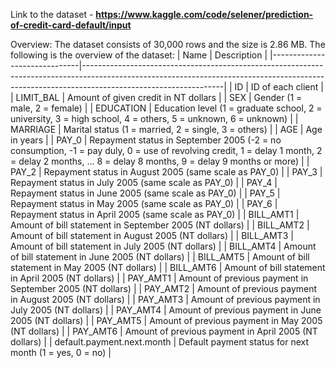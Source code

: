 Link to the dataset - **https://www.kaggle.com/code/selener/prediction-of-credit-card-default/input**

Overview: The dataset consists of 30,000 rows and the size is 2.86 MB. The following is the overview of the dataset:
| Name                         | Description                                                                                                                                                                                   |
|------------------------------|-----------------------------------------------------------------------------------------------------------------------------------------------------------------------------------------------|
| ID                           | ID of each client                                                                                                                                                                             |
| LIMIT_BAL                    | Amount of given credit in NT dollars                                                                                                                                                          |
| SEX                          | Gender (1 = male, 2 = female)                                                                                                                                                                 |
| EDUCATION                    | Education level (1 = graduate school, 2 = university, 3 = high school, 4 = others, 5 = unknown, 6 = unknown)                                                                                  |
| MARRIAGE                     | Marital status (1 = married, 2 = single, 3 = others)                                                                                                                                          |
| AGE                          | Age in years                                                                                                                                                                                  |
| PAY_0                        | Repayment status in September 2005 (-2 = no consumption, -1 = pay duly, 0 = use of revolving credit, 1 = delay 1 month, 2 = delay 2 months, … 8 = delay 8 months, 9 = delay 9 months or more) |
| PAY_2                        | Repayment status in August 2005 (same scale as PAY_0)                                                                                                                                         |
| PAY_3                        | Repayment status in July 2005 (same scale as PAY_0)                                                                                                                                           |
| PAY_4                        | Repayment status in June 2005 (same scale as PAY_0)                                                                                                                                           |
| PAY_5                        | Repayment status in May 2005 (same scale as PAY_0)                                                                                                                                            |
| PAY_6                        | Repayment status in April 2005 (same scale as PAY_0)                                                                                                                                          |
| BILL_AMT1                    | Amount of bill statement in September 2005 (NT dollars)                                                                                                                                       |
| BILL_AMT2                    | Amount of bill statement in August 2005 (NT dollars)                                                                                                                                          |
| BILL_AMT3                    | Amount of bill statement in July 2005 (NT dollars)                                                                                                                                            |
| BILL_AMT4                    | Amount of bill statement in June 2005 (NT dollars)                                                                                                                                            |
| BILL_AMT5                    | Amount of bill statement in May 2005 (NT dollars)                                                                                                                                             |
| BILL_AMT6                    | Amount of bill statement in April 2005 (NT dollars)                                                                                                                                           |
| PAY_AMT1                     | Amount of previous payment in September 2005 (NT dollars)                                                                                                                                     |
| PAY_AMT2                     | Amount of previous payment in August 2005 (NT dollars)                                                                                                                                        |
| PAY_AMT3                     | Amount of previous payment in July 2005 (NT dollars)                                                                                                                                          |
| PAY_AMT4                     | Amount of previous payment in June 2005 (NT dollars)                                                                                                                                          |
| PAY_AMT5                     | Amount of previous payment in May 2005 (NT dollars)                                                                                                                                           |
| PAY_AMT6                     | Amount of previous payment in April 2005 (NT dollars)                                                                                                                                         |
| default.payment.next.month   | Default payment status for next month (1 = yes, 0 = no)                                                                                                                                       |

